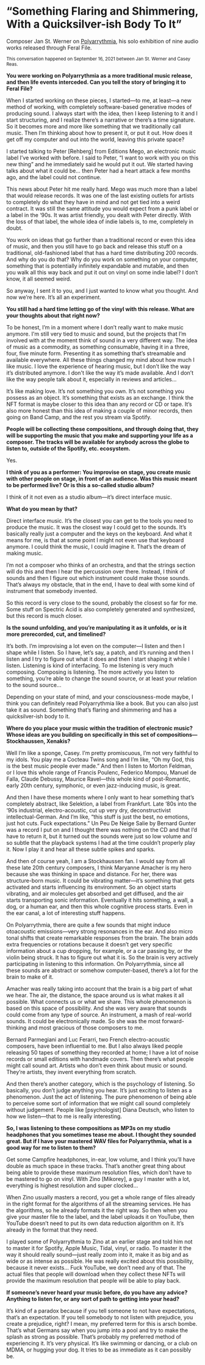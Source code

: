 # “Something Flaring and Shimmering, With a Quicksilver-ish Body To It”

Composer Jan St. Werner on [Polyarrythmia](https://feralfile.com/exhibitions/polyarrythmia-dbb), his solo exhibition of nine audio works released through Feral File.

<sub>This conversation happened on September 16, 2021 between Jan St. Werner and Casey Reas.</sub>

**You were working on Polyarrythmia as a more traditional music release, and then life events interceded. Can you tell the story of bringing it to Feral File?**

When I started working on these pieces, I started—to me, at least—a new method of working, with completely software-based generative modes of producing sound. I always start with the idea, then I keep listening to it and I start structuring, and I realize there’s a narrative or there’s a time signature. So it becomes more and more like something that we traditionally call music. Then I’m thinking about how to present it, or put it out. How does it get off my computer and out into the world, leaving this private space?

I started talking to Peter [Rehberg] from Editions Mego, an electronic music label I’ve worked with before. I said to Peter, “I want to work with you on this new thing” and he immediately said he would put it out. We started having talks about what it could be… then Peter had a heart attack a few months ago, and the label could not continue.

This news about Peter hit me really hard. Mego was much more than a label that would release records. It was one of the last existing outlets for artists to completely do what they have in mind and not get tied into a weird contract. It was still the same attitude you would expect from a punk label or a label in the ‘90s. It was artist friendly, you dealt with Peter directly. With the loss of that label, the whole idea of indie labels is, to me, completely in doubt.

You work on ideas that go further than a traditional record or even this idea of music, and then you still have to go back and release this stuff on a traditional, old-fashioned label that has a hard time distributing 200 records. And why do you do that? Why do you work on something on your computer, something that is potentially infinitely expandable and mutable, and then you walk all this way back and put it out on vinyl on some indie label? I don’t know, it all seemed weird.

So anyway, I sent it to you, and I just wanted to know what you thought. And now we’re here. It’s all an experiment.

**You still had a hard time letting go of the vinyl with this release. What are your thoughts about that right now?**

To be honest, I’m in a moment where I don’t really want to make music anymore. I'm still very tied to music and sound, but the projects that I’m involved with at the moment think of sound in a very different way. The idea of music as a commodity, as something consumable, having it in a three, four, five minute form. Presenting it as something that’s streamable and available everywhere. All these things changed my mind about how much I like music. I love the experience of hearing music, but I don’t like the way it’s distributed anymore. I don't like the way it’s made available. And I don’t like the way people talk about it, especially in reviews and articles…

It’s like making love. It’s not something you own. It’s not something you possess as an object. It’s something that exists as an exchange. I think the NFT format is maybe closer to this idea than any record or CD or tape. It’s also more honest than this idea of making a couple of minor records, then going on Band Camp, and the rest you stream via Spotify.

**People will be collecting these compositions, and through doing that, they will be supporting the music that you make and supporting your life as a composer. The tracks will be available for anybody across the globe to listen to, outside of the Spotify, etc. ecosystem.**

Yes.

**I think of you as a performer: You improvise on stage, you create music with other people on stage, in front of an audience. Was this music meant to be performed live? Or is this a so-called studio album?**

I think of it not even as a studio album—it’s direct interface music.

**What do you mean by that?**

Direct interface music. It’s the closest you can get to the tools you need to produce the music. It was the closest way I could get to the sounds. It’s basically really just a computer and the keys on the keyboard. And what it means for me, is that at some point I might not even use that keyboard anymore. I could think the music, I could imagine it. That’s the dream of making music.

I’m not a composer who thinks of an orchestra, and that the strings section will do this and then I hear the percussion over there. Instead, I think of sounds and then I figure out which instrument could make those sounds. That’s always my obstacle, that in the end, I have to deal with some kind of instrument that somebody invented.

So this record is very close to the sound, probably the closest so far for me. Some stuff on Spectric Acid is also completely generated and synthesized, but this record is much closer.

**Is the sound unfolding, and you’re manipulating it as it unfolds, or is it more prerecorded, cut, and timelined?**

It’s both. I’m improvising a lot even on the computer—I listen and then I shape while I listen. So I have, let’s say, a patch, and it’s running and then I listen and I try to figure out what it does and then I start shaping it while I listen. Listening is kind of interfacing. To me listening is very much composing. Composing is listening. The more actively you listen to something, you’re able to change the sound source, or at least your relation to the sound source...

Depending on your state of mind, and your consciousness-mode maybe, I think you can definitely read Polyarrythmia like a book. But you can also just take it as sound. Something that’s flaring and shimmering and has a quicksilver-ish body to it.

**Where do you place your music within the tradition of electronic music? Whose ideas are you building on specifically in this set of compositions—Stockhaussen, Xenakis?**

Well I’m like a sponge, Casey. I’m pretty promiscuous, I’m not very faithful to my idols. You play me a Cocteau Twins song and I’m like, “Oh my God, this is the best music people ever made.” And then I listen to Morton Feldman, or I love this whole range of Francis Poulenc, Federico Mompou, Manuel de Falla, Claude Debussy, Maurice Ravel—this whole kind of post-Romantic, early 20th century, symphonic, or even jazz-inducing music, is great.

And then I have these moments where I only want to hear something that’s completely abstract, like Selektion, a label from Frankfurt. Late ‘80s into the ‘90s industrial, electro-acoustic, cut up very dry, deconstructivist intellectual-German. And I’m like, “this stuff is just the best, no emotions, just hot cuts. Fuck expectations.” Un Peu De Neige Salie by Bernard Gunter was a record I put on and I thought there was nothing on the CD and that I’d have to return it, but it turned out the sounds were just so low volume and so subtle that the playback systems I had at the time couldn’t properly play it. Now I play it and hear all these subtle spikes and sparks.

And then of course yeah, I am a Stockhaussen fan. I would say from all these late 20th century composers, I think Maryanne Amacher is my hero because she was thinking in space and distance. For her, there was structure-born music. It could be vibrating matter—it’s something that gets activated and starts influencing its environment. So an object starts vibrating, and air molecules get absorbed and get diffused, and the air starts transporting sonic information. Eventually it hits something, a wall, a dog, or a human ear, and then this whole cognitive process starts. Even in the ear canal, a lot of interesting stuff happens.

On Polyarrythmia, there are quite a few sounds that might induce otoacoustic emissions—very strong resonances in the ear. And also micro tonal shifts that create remarkable responses from the brain. The brain adds extra frequencies or rotations because it doesn’t get very specific information about a cup dropping, for example, or a car passing by, or the violin being struck. It has to figure out what it is. So the brain is very actively participating in listening to this information. On Polyarrythmia, since all these sounds are abstract or somehow computer-based, there’s a lot for the brain to make of it.

Amacher was really taking into account that the brain is a big part of what we hear. The air, the distance, the space around us is what makes it all possible. What connects us or what we share. This whole phenomenon is based on this space of possibility. And she was very aware that sounds could come from any type of source. An instrument, a mash of real-world sounds. It could be electronically made. So she was the most forward-thinking and most gracious of those composers to me.

Bernard Parmegiani and Luc Ferarri, two French electro-acoustic composers, have been influential to me. But I also always liked people releasing 50 tapes of something they recorded at home; I have a lot of noise records or small editions with handmade covers. Then there’s what people might call sound art. Artists who don’t even think about music or sound. They’re artists, they invent everything from scratch.

And then there’s another category, which is the psychology of listening. So basically, you don’t judge anything you hear. It’s just exciting to listen as a phenomenon. Just the act of listening. The pure phenomenon of being able to perceive some sort of information that we might call sound completely without judgement. People like [psychologist] Diana Deutsch, who listen to how we listen—that to me is really interesting.

**So, I was listening to these compositions as MP3s on my studio headphones that you sometimes tease me about. I thought they sounded great. But if I have your mastered WAV files for Polyarrythmia, what is a good way for me to listen to them?**

Get some Campfire headphones, in-ear, low volume, and I think you’ll have double as much space in these tracks. That’s another great thing about being able to provide these maximum resolution files, which don’t have to be mastered to go on vinyl. With Zino [Mikorey], a guy I master with a lot, everything is highest resolution and super clocked...

When Zino usually masters a record, you get a whole range of files already in the right format for the algorithms of all the streaming services. He has the algorithms, so he already formats it the right way. So then when you give your master file to the label, and the label uploads it on YouTube, then YouTube doesn’t need to put its own data reduction algorithm on it. It’s already in the format that they need.

I played some of Polyarrythmia to Zino at an earlier stage and told him not to master it for Spotify, Apple Music, Tidal, vinyl, or radio. To master it the way it should really sound—just really zoom into it, make it as big and as wide or as intense as possible. He was really excited about this possibility, because it never exists… Fuck YouTube, we don’t need any of that. The actual files that people will download when they collect these NFTs will provide the maximum resolution that people will be able to play back.

**If someone’s never heard your music before, do you have any advice? Anything to listen for, or any sort of path to getting into your head?**

It’s kind of a paradox because if you tell someone to not have expectations, that’s an expectation. If you tell somebody to not listen with prejudice, you create a prejudice, right? I mean, my preferred term for this is arsch bombe. That’s what Germans say when you jump into a pool and try to make the splash as strong as possible. That’s probably my preferred method of experiencing it. It’s very physical. It’s like swimming or dancing, or a club on MDMA, or hugging your dog. It tries to be as immediate as it can possibly be.
